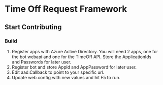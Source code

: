 # Time Off Request Framework

## Start Contributing

### Build

1. Register apps with Azure Active Directory. You will need 2 apps, one for the bot webapi and one for the TimeOff API. Store the ApplicationIds and Passwords for later user.
2. Register bot and store AppId and AppPassword for later user.
3. Edit aad:Callback to point to your specific url.
4. Update web.config with new values and hit F5 to run.